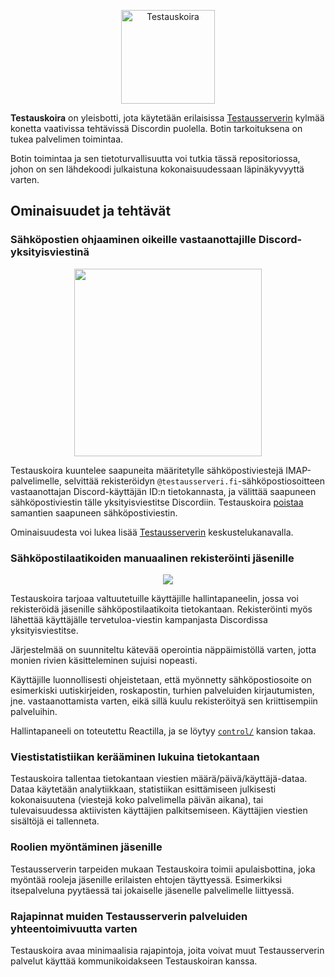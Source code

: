 <p align="center">
<img src="https://i.imgur.com/dT8RLvv.png" height="150" alt="Testauskoira">
</p>

**Testauskoira** on yleisbotti, jota käytetään erilaisissa [Testausserverin](https://testausserveri.fi) kylmää konetta vaativissa tehtävissä Discordin puolella. Botin tarkoituksena on tukea palvelimen toimintaa.

Botin toimintaa ja sen tietoturvallisuutta voi tutkia tässä repositoriossa, johon on sen lähdekoodi julkaistuna kokonaisuudessaan läpinäkyvyyttä varten.

## Ominaisuudet ja tehtävät

### Sähköpostien ohjaaminen oikeille vastaanottajille Discord-yksityisviestinä
<p align="center">
<img src="https://i.imgur.com/zO9nhXV.png" height="300">
</p>

Testauskoira kuuntelee saapuneita määritetylle sähköpostiviestejä IMAP-palvelimelle, selvittää rekisteröidyn `@testausserveri.fi`-sähköpostiosoitteen vastaanottajan Discord-käyttäjän ID:n tietokannasta, ja välittää saapuneen sähköpostiviestin tälle yksityisviestitse Discordiin. Testauskoira [poistaa](https://github.com/ahnl/testauskoira/blob/master/src/mail/imap.js#L55) samantien saapuneen sähköpostiviestin. 

Ominaisuudesta voi lukea lisää [Testausserverin](https://testausserveri.fi) keskustelukanavalla.

### Sähköpostilaatikoiden manuaalinen rekisteröinti jäsenille

<p align="center">
<img src="https://i.imgur.com/OzsO2M7.png">
</p>

Testauskoira tarjoaa valtuutetuille käyttäjille hallintapaneelin, jossa voi rekisteröidä jäsenille sähköpostilaatikoita tietokantaan. Rekisteröinti myös lähettää käyttäjälle tervetuloa-viestin kampanjasta Discordissa yksityisviestitse.

Järjestelmää on suunniteltu kätevää operointia näppäimistöllä varten, jotta monien rivien käsitteleminen sujuisi nopeasti.

Käyttäjille luonnollisesti ohjeistetaan, että myönnetty sähköpostiosoite on esimerkiski uutiskirjeiden, roskapostin, turhien palveluiden kirjautumisten, jne. vastaanottamista varten, eikä sillä kuulu rekisteröityä sen kriittisempiin palveluihin.

Hallintapaneeli on toteutettu Reactilla, ja se löytyy [`control/`](https://github.com/ahnl/testauskoira/tree/master/control) kansion takaa.

### Viestistatistiikan kerääminen lukuina tietokantaan

Testauskoira tallentaa tietokantaan viestien määrä/päivä/käyttäjä-dataa. Dataa käytetään analytiikkaan, statistiikan esittämiseen julkisesti kokonaisuutena (viestejä koko palvelimella päivän aikana), tai tulevaisuudessa aktiivisten käyttäjien palkitsemiseen. Käyttäjien viestien sisältöjä ei tallenneta.

### Roolien myöntäminen jäsenille

Testausserverin tarpeiden mukaan Testauskoira toimii apulaisbottina, joka myöntää rooleja jäsenille erilaisten ehtojen täyttyessä. Esimerkiksi itsepalveluna pyytäessä tai jokaiselle jäsenelle palvelimelle liittyessä.

### Rajapinnat muiden Testausserverin palveluiden yhteentoimivuutta varten

Testauskoira avaa minimaalisia rajapintoja, joita voivat muut Testausserverin palvelut käyttää kommunikoidakseen Testauskoiran kanssa.
